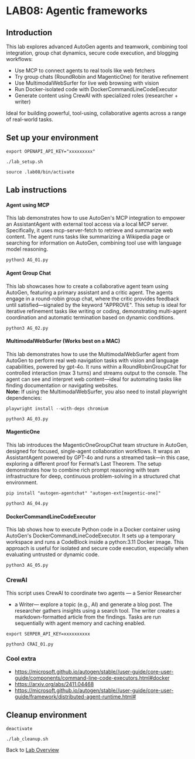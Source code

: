 # LAB08: Agentic frameworks
## Introduction
This lab explores advanced AutoGen agents and teamwork, combining tool integration, group chat dynamics, secure code execution, and blogging workflows:
- Use MCP to connect agents to real tools like web fetchers
- Try group chats (RoundRobin and MagenticOne) for iterative refinement
- Use MultimodalWebSurfer for live web browsing with vision
- Run Docker-isolated code with DockerCommandLineCodeExecutor
- Generate content using CrewAI with specialized roles (researcher + writer)

Ideal for building powerful, tool-using, collaborative agents across a range of real-world tasks.
## Set up your environment
```
export OPENAPI_API_KEY="xxxxxxxxx"
```
```
./lab_setup.sh
```
```
source .lab08/bin/activate
```
## Lab instructions
#### Agent using MCP
This lab demonstrates how to use AutoGen's MCP integration to empower an AssistantAgent with external tool access via a local MCP server. Specifically, it uses mcp-server-fetch to retrieve and summarize web content. The agent runs tasks like summarizing a Wikipedia page or searching for information on AutoGen, combining tool use with language model reasoning.
```
python3 AG_01.py
```
#### Agent Group Chat
This lab showcases how to create a collaborative agent team using AutoGen, featuring a primary assistant and a critic agent. The agents engage in a round-robin group chat, where the critic provides feedback until satisfied—signaled by the keyword "APPROVE". This setup is ideal for iterative refinement tasks like writing or coding, demonstrating multi-agent coordination and automatic termination based on dynamic conditions.
```
python3 AG_02.py
```
#### MultimodalWebSurfer (Works best on a MAC)
This lab demonstrates how to use the MultimodalWebSurfer agent from AutoGen to perform real web navigation tasks with vision and language capabilities, powered by gpt-4o. It runs within a RoundRobinGroupChat for controlled interaction (max 3 turns) and streams output to the console. The agent can see and interpret web content—ideal for automating tasks like finding documentation or navigating websites.<br>
**Note:** If using the MultimodalWebSurfer, you also need to install playwright dependencies:
```
playwright install --with-deps chromium
```
```
python3 AG_03.py
```
#### MagenticOne
This lab introduces the MagenticOneGroupChat team structure in AutoGen, designed for focused, single-agent collaboration workflows. It wraps an AssistantAgent powered by GPT-4o and runs a streamed task—in this case, exploring a different proof for Fermat’s Last Theorem. The setup demonstrates how to combine rich prompt reasoning with team infrastructure for deep, continuous problem-solving in a structured chat environment.
```
pip install "autogen-agentchat" "autogen-ext[magentic-one]"
```
```
python3 AG_04.py
```
#### DockerCommandLineCodeExecutor
This lab shows how to execute Python code in a Docker container using AutoGen's DockerCommandLineCodeExecutor. It sets up a temporary workspace and runs a CodeBlock inside a python:3.11 Docker image. This approach is useful for isolated and secure code execution, especially when evaluating untrusted or dynamic code.
```
python3 AG_05.py

```
### CrewAI
This script uses CrewAI to coordinate two agents
— a Senior Researcher
- a Writer— explore a topic (e.g., AI) and generate a blog post.
The researcher gathers insights using a search tool. The writer creates a markdown-formatted article from the findings. Tasks are run sequentially with agent memory and caching enabled.
```
export SERPER_API_KEY=xxxxxxxxxx
```
```
python3 CRAI_01.py
```
### Cool extra
- https://microsoft.github.io/autogen/stable//user-guide/core-user-guide/components/command-line-code-executors.html#docker
- https://arxiv.org/abs/2411.04468
- https://microsoft.github.io/autogen/stable//user-guide/core-user-guide/framework/distributed-agent-runtime.html#

## Cleanup environment
```
deactivate
```
```
./lab_cleanup.sh
```
Back to [Lab Overview](https://github.com/kubiosec-agentic/agentic-labs/blob/master/README.md#-lab-overview)
